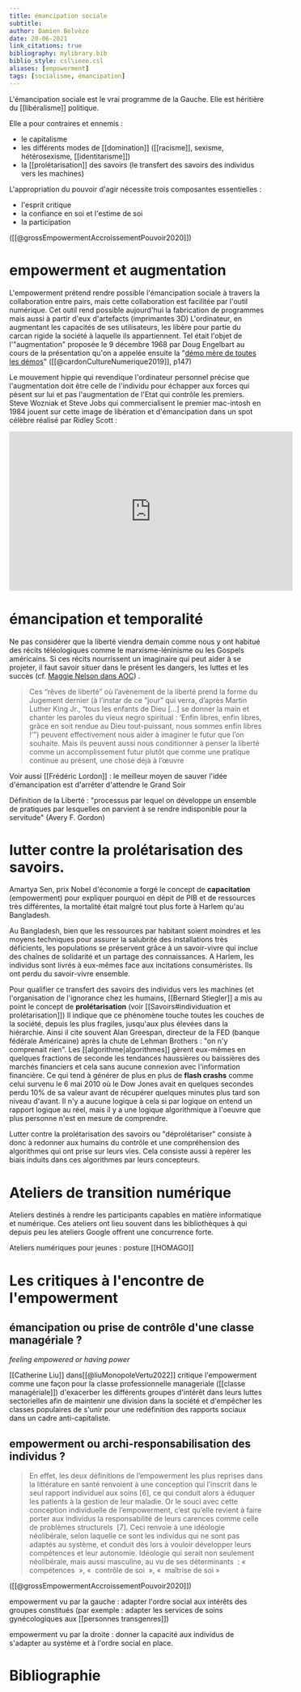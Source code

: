 ```yaml
---
title: émancipation sociale
subtitle:
author: Damien Belvèze
date: 20-06-2021
link_citations: true
bibliography: mylibrary.bib
biblio_style: csl\ieee.csl
aliases: [empowerment]
tags: [socialisme, émancipation]
---
```


L'émancipation sociale est le vrai programme de la Gauche. Elle est héritière du [[libéralisme]] politique. 

Elle a pour contraires et ennemis :

- le capitalisme
- les différents modes de [[domination]] ([[racisme]], sexisme, hétérosexisme, [[identitarisme]])
- la [[prolétarisation]] des savoirs (le transfert des savoirs des individus vers les machines)

L'appropriation du pouvoir d'agir nécessite trois composantes essentielles : 

- l'esprit critique
- la confiance en soi et l'estime de soi
- la participation

([[@grossEmpowermentAccroissementPouvoir2020]])


# empowerment et augmentation

L'empowerment prétend rendre possible l'émancipation sociale à travers la collaboration entre pairs, mais cette collaboration est facilitée par l'outil numérique. Cet outil rend possible aujourd'hui la fabrication de programmes mais aussi à partir d'eux d'artefacts (imprimantes 3D)
L'ordinateur, en augmentant les capacités de ses utilisateurs, les libère pour partie du carcan rigide la société à laquelle ils appartiennent. 
Tel était l'objet de l'"augmentation" proposée le 9 décembre 1968 par Doug Engelbart au cours de la présentation qu'on a appelée ensuite la "[démo mère de toutes les démos](https://www.youtube.com/watch?v=yJDv-zdhzMY)" ([[@cardonCultureNumerique2019]], p147)

Le mouvement hippie qui revendique l'ordinateur personnel précise que l'augmentation doit être celle de l'individu pour échapper aux forces qui pèsent sur lui et pas l'augmentation de l'Etat qui contrôle les premiers. 
Steve Wozniak et Steve Jobs qui commercialisent le premier mac-intosh en 1984 jouent sur cette image de libération et d'émancipation dans un spot célèbre réalisé par Ridley Scott : 

<iframe width="560" height="315" src="https://www.youtube.com/embed/VtvjbmoDx-I" title="YouTube video player" frameborder="0" allow="accelerometer; autoplay; clipboard-write; encrypted-media; gyroscope; picture-in-picture" allowfullscreen></iframe>

# émancipation et temporalité

Ne pas considérer que la liberté viendra demain comme nous y ont habitué des récits téléologiques comme le marxisme-léninisme ou les Gospels américains. 
Si ces récits nourrissent un imaginaire qui peut aider à se projeter, il faut savoir situer dans le présent les dangers, les luttes et les succès (cf. [Maggie Nelson dans AOC](https://aoc.media/fiction/2022/01/08/de-la-liberte/)) .

>Ces “rêves de liberté” où l’avènement de la liberté prend la forme du Jugement dernier (à l’instar de ce “jour” qui verra, d’après Martin Luther King Jr., “tous les enfants de Dieu […] se donner la main et chanter les paroles du vieux negro spiritual : ‘Enfin libres, enfin libres, grâce en soit rendue au Dieu tout-puissant, nous sommes enfin libres !’”) peuvent effectivement nous aider à imaginer le futur que l’on souhaite. Mais ils peuvent aussi nous conditionner à penser la liberté comme un accomplissement futur plutôt que comme une pratique continue au présent, une chose déjà à l’œuvre 

Voir aussi [[Frédéric Lordon]] : le meilleur moyen de sauver l'idée d'émancipation est d'arrêter d'attendre le Grand Soir

Définition de la Liberté : "processus par lequel on développe un ensemble de pratiques par lesquelles on parvient à se rendre  indisponible pour la servitude" (Avery F. Gordon)

# lutter contre la prolétarisation des savoirs. 

Amartya Sen, prix Nobel d'économie a forgé le concept de **capacitation** (empowerment) pour expliquer pourquoi en dépit de PIB et de ressources très différentes, la mortalité était malgré tout plus forte à Harlem qu'au Bangladesh. 

Au Bangladesh, bien que les ressources par habitant soient moindres et les moyens techniques pour assurer la salubrité des installations très déficients, les populations se préservent grâce à un savoir-vivre qui inclue des chaînes de solidarité et un partage des connaissances. 
A Harlem, les individus sont livrés à eux-mêmes face aux incitations consuméristes. Ils ont perdu du savoir-vivre ensemble. 

Pour qualifier ce transfert des savoirs des individus vers les machines (et l'organisation de l'ignorance chez les humains, [[Bernard Stiegler]] a mis au point le concept de **prolétarisation** (voir [[Savoirs#individuation et prolétarisation]])
Il indique que ce phénomène touche toutes les couches de la société, depuis les plus fragiles, jusqu'aux plus élevées dans la hiérarchie. Ainsi il cite souvent Alan Greespan, directeur de la FED (banque fédérale Américaine) après la chute de Lehman Brothers : "on n'y comprenait rien". Les [[algorithme|algorithmes]] gèrent eux-mêmes en quelques fractions de seconde les tendances haussières ou baissières des marchés financiers et cela sans aucune connexion avec l'information financière. Ce qui tend à générer de plus en plus de **flash crashs** comme celui survenu le 6 mai 2010 où le Dow Jones avait en quelques secondes perdu 10% de sa valeur avant de récupérer quelques minutes plus tard son niveau d'avant. Il n'y a aucune logique à cela si par logique on entend un rapport logique au réel, mais il y a une logique algorithmique à l'oeuvre que plus personne n'est en mesure de comprendre. 

Lutter contre la prolétarisation des savoirs ou "déprolétariser" consiste à donc à redonner aux humains du contrôle et une compréhension des algorithmes qui ont prise sur leurs vies. Cela consiste aussi à repérer les biais induits dans ces algorithmes par leurs concepteurs. 


# Ateliers de transition numérique

Ateliers destinés à rendre les participants capables en matière informatique et numérique. Ces ateliers ont lieu souvent dans les bibliothèques à qui depuis peu les ateliers Google offrent une concurrence forte. 

Ateliers numériques pour jeunes : posture [[HOMAGO]]


# Les critiques à l'encontre de l'empowerment

## émancipation ou prise de contrôle d'une classe managériale ?

*feeling empowered or having power*

[[Catherine Liu]] dans[[@liuMonopoleVertu2022]] critique l'empowerment comme une façon pour la classe professionnelle manageriale ([[classe managériale]]) d'exacerber les différents groupes d'intérêt dans leurs luttes sectorielles afin de maintenir une division dans la société et d'empêcher les classes populaires de s'unir pour une redéfinition des rapports sociaux dans un cadre anti-capitaliste. 


## empowerment ou archi-responsabilisation des individus ?

> En effet, les deux définitions de l’empowerment les plus reprises dans la littérature en santé renvoient à une conception qui l’inscrit dans le seul rapport individuel aux soins [6], ce qui conduit alors à éduquer les patients à la gestion de leur maladie. Or le souci avec cette conception individuelle de l’empowerment, c’est qu’elle revient à faire porter aux individus la responsabilité de leurs carences comme celle de problèmes structurels  [7]. Ceci renvoie à une idéologie néolibérale, selon laquelle ce sont les individus qui ne sont pas adaptés au système, et conduit dès lors à vouloir développer leurs compétences et leur autonomie. Idéologie qui serait non seulement néolibérale, mais aussi masculine, au vu de ses déterminants  : «  compétences  », «  contrôle de soi  », «  maîtrise de soi »

([[@grossEmpowermentAccroissementPouvoir2020]])

empowerment vu par la gauche : adapter l'ordre social aux intérêts des groupes constitués (par exemple : adapter les services de soins gynécologiques aux [[personnes transgenres]])

empowerment vu par la droite : donner la capacité aux individus de s'adapter au système et à l'ordre social en place.

# Bibliographie


